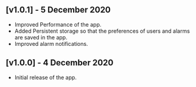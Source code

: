 ## [v1.0.1] - 5 December 2020
- Improved Performance of the app.
- Added Persistent storage so that the preferences of users and alarms are saved in the app.
- Improved alarm notifications.

## [v1.0.0] - 4 December 2020
- Initial release of the app.
